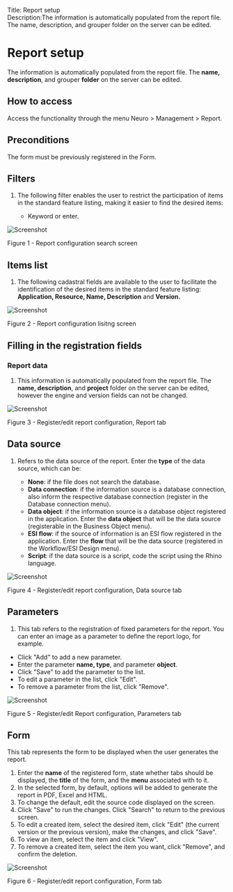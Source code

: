 Title: Report setup  
Description:The information is automatically populated from the report file. The name, description, and grouper folder on the server can be edited.  
# Report setup  

The information is automatically populated from the report file. The **name, description**, and grouper **folder** on the server can be edited.  

## How to access 

Access the functionality through the menu Neuro > Management > Report. 

## Preconditions 

The form must be previously registered in the Form.  

## Filters 

1. The following filter enables the user to restrict the participation of items in the standard feature listing, making it easier to find the desired items:  

     * Keyword or enter.  

![Screenshot](images/Report-setup-fig01.png) 

Figure 1 - Report configuration search screen   

## Items list 

1. The following cadastral fields are available to the user to facilitate the identification of the desired items in the standard feature listing: **Application, Resource, Name, Description** and **Version.**  

![Screenshot](images/Report-setup-fig02.png)

Figure 2 - Report configuration lisitng screen  

## Filling in the registration fields  

### Report data

1. This information is automatically populated from the report file. The **name, description**, and **project** folder on the server can be edited, however the engine and version fields can not be changed.  

![Screenshot](images/Report-setup-fig03.png)

Figure 3 - Register/edit report configuration, Report tab  

## Data source

1. Refers to the data source of the report. Enter the **type** of the data source, which can be:  

    - **None**: if the file does not search the database.  
    - **Data connection**: if the information source is a database connection, also inform the respective database connection (register in the Database connection menu).  
    - **Data object**: if the information source is a database object registered in the application. Enter the **data object** that will be the data source (registerable in the Business Object menu).  
    - **ESI flow**: if the source of information is an ESI flow registered in the application. Enter the **flow** that will be the data source (registered in the Workflow/ESI Design menu).  
    - **Script**: if the data source is a script, code the script using the Rhino language.  

![Screenshot](images/Report-setup-fig04.png)

Figure 4 - Register/edit report configuration, Data source tab  

## Parameters 

1. This tab refers to the registration of fixed parameters for the report. You can enter an image as a parameter to define the report logo, for example.  

- Click "Add" to add a new parameter.  
- Enter the parameter **name, type**, and parameter **object**.  
- Click "Save" to add the parameter to the list.  
- To edit a parameter in the list, click "Edit".  
- To remove a parameter from the list, click "Remove".  

![Screenshot](images/Report-setup-fig05.png) 

Figure 5 - Register/edit Report configuration, Parameters tab  

## Form

This tab represents the form to be displayed when the user generates the report.  

1. Enter the **name** of the registered form, state whether tabs should be displayed, the **title** of the form, and the **menu** associated with to it.  
2. In the selected form, by default, options will be added to generate the report in PDF, Excel and HTML.  
3. To change the default, edit the source code displayed on the screen.  
4. Click "Save" to run the changes. Click "Search" to return to the previous screen.  
5. To edit a created item, select the desired item, click "Edit" (the current version or the previous version), make the changes, and click "Save".  
6. To view an item, select the item and click "View".  
7. To remove a created item, select the item you want, click "Remove", and confirm the deletion.  

![Screenshot](images/Report-setup-fig06.png)

Figure 6 - Register/edit report configuration, Form tab  



<!-- !!! tip "About"

    <b>Product/Version:</b> CITSmart | 9.00 &nbsp;&nbsp;
    <b>Updated:</b>01/23/2019 - João Pelles  


